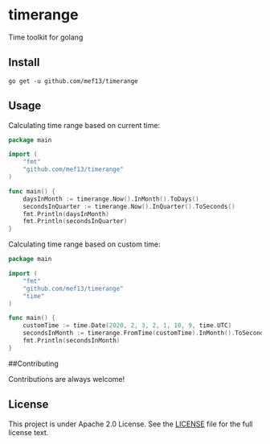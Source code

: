 # timerange
Time toolkit for golang

## Install
```
go get -u github.com/mef13/timerange
```

## Usage
Calculating time range based on current time:
```go
package main

import (
    "fmt"
    "github.com/mef13/timerange"
)

func main() {
    daysInMonth := timerange.Now().InMonth().ToDays()
    secondsInQuarter := timerange.Now().InQuarter().ToSeconds()
    fmt.Println(daysInMonth)
    fmt.Println(secondsInQuarter)
}
```

Calculating time range based on custom time:
```go
package main

import (
    "fmt"
    "github.com/mef13/timerange"
    "time"
)

func main() {
    customTime := time.Date(2020, 2, 3, 2, 1, 10, 9, time.UTC)
    secondsInMonth := timerange.FromTime(customTime).InMonth().ToSeconds()
    fmt.Println(secondsInMonth)
}
```

##Contributing

Contributions are always welcome!

## License

This project is under Apache 2.0 License. See the [LICENSE](LICENSE) file for the full license text.
